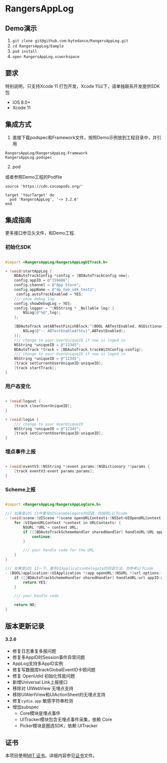 # RangersAppLog

## Demo演示

1. `git clone git@github.com:bytedance/RangersAppLog.git`
2. `cd RangersAppLog/Eample`
3. `pod install`
4. `open RangersAppLog.xcworkspace`


## 要求

特别说明，只支持Xcode 11 打包开发，Xcode 11以下，请单独联系开发提供SDK包

* iOS 8.0+
* Xcode 11

## 集成方式

1. 直接下载podspec和Framework文件，按照Demo示例放到工程目录中，并引用

```
RangersAppLog/RangersAppLog.Framework
RangersAppLog.podspec
```

2. pod

或者参照Demo工程的Podfile

```Rbuy
source 'https://cdn.cocoapods.org/'

target 'YourTarget' do
  pod 'RangersAppLog', '~> 3.2.6'
end
```

## 集成指南

更多接口参见头文件，和Demo工程.

### 初始化SDK

```Objective-C

#import <RangersAppLog/RangersAppLogUITrack.h>

+ (void)startAppLog {
    BDAutoTrackConfig *config = [BDAutoTrackConfig new];
    config.appID = @"159486";
    config.channel = @"App Store";
    config.appName = @"dp_tob_sdk_test2";
	 config.autoTrackEnabled = YES;
    /// show debug log
    config.showDebugLog = YES;
    config.logger = ^(NSString * _Nullable log) {
        NSLog(@"%@",log);
    };

    [BDAutoTrack setABTestFinishBlock:^(BOOL ABTestEnabled, NSDictionary * allConfigs) {
        NSLog(@"-- ABTestEnabled(%tu)",ABTestEnabled);
    }];
    /// change to your UserUniqueID if now is loged in
    NSString *uniqueID = @"12345";
    BDAutoTrack *track = [BDAutoTrack trackWithConfig:config];
    /// change to your UserUniqueID if now is loged in
    NSString *uniqueID = @"12345";
    [track setCurrentUserUniqueID:uniqueID];
    [track startTrack];
}

```

### 用户态变化

```Objective-C

+ (void)logout {
    [track clearUserUniqueID];
}

+ (void)login {
    /// change to your UserUniqueID
    NSString *uniqueID = @"12345";
    [track setCurrentUserUniqueID:uniqueID];
}

```

### 埋点事件上报

```Objective-C

+ (void)eventV3:(NSString *)event params:(NSDictionary *)params {
    [track eventV3:event params:params];
}

```

### Scheme上报

```Objective-C

#import <RangersAppLog/RangersAppLogCore.h>

/// 如果是iOS 13中重写UISceneDelegate的回调，则按照i以下code
- (void)scene:(UIScene *)scene openURLContexts:(NSSet<UIOpenURLContext *> *)URLContexts {
    for (UIOpenURLContext *context in URLContexts) {
        NSURL *URL = context.URL;
        if ([[BDAutoTrackSchemeHandler sharedHandler] handleURL:URL appID:@"appid" scene:scene]) {
            continue;
        }

        /// your handle code for the URL
    }
}

/// 如果是iOS 13一下，重写UIApplicationDelegate的回调方法，则参考以下code
- (BOOL)application:(UIApplication *)app openURL:(NSURL *)url options:(NSDictionary<UIApplicationOpenURLOptionsKey, id> *)options {
    if ([[BDAutoTrackSchemeHandler sharedHandler] handleURL:url appID:@"appid" scene:nil]) {
        return YES;
    }

    /// your handle code

    return NO;
}

```

## 版本更新记录


#### 3.2.6

- 修复日志重复多报问题
- 修复多AppID时Session事件异常问题
- AppLog支持多AppID实例
- 修复写数据库trackGlobalEventID卡顿问题
- 修复 OpenUdid 初始化性能问题
- 新增Universal Link上报接口
- 移除对 UIWebView 无埋点支持
- 移除UIAlertView和UIActionSheet的无埋点支持
- 修复`cydia.app` 敏感字符串检测
- 增加subspec
	- Core模块是埋点事件
	- UITracker模块包含无埋点事件采集，依赖 Core
	- Picker模块是圈选SDK，依赖 UITracker



## 证书

本项目使用[MIT 证书](LICENSE)。详细内容参见[证书](LICENSE)文件。